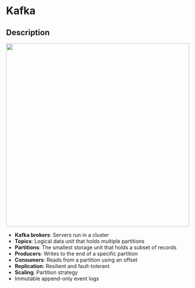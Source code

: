 # Kafka

## Description

<img src="image1.png" style="width:5.20833in" />

- **Kafka brokers**: Servers run in a cluster
- **Topics**: Logical data unit that holds multiple partitions
- **Partitions**: The smallest storage unit that holds a subset of records
- **Producers**: Writes to the end of a specific partition
- **Consumers**: Reads from a partition using an offset
- **Replication**: Resilient and fault-tolerant
- **Scaling**: Partition strategy
- Immutable append-only event logs
